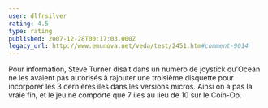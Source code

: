 ```yaml
---
user: dlfrsilver
rating: 4.5
type: rating
published: 2007-12-28T00:17:03.000Z
legacy_url: http://www.emunova.net/veda/test/2451.htm#comment-9014
---
```

Pour information, Steve Turner disait dans un numéro de joystick qu'Ocean ne les avaient pas autorisés à rajouter une troisième disquette pour incorporer les 3 dernières iles dans les versions micros. Ainsi on a pas la vraie fin, et le jeu ne comporte que 7 iles au lieu de 10 sur le Coin-Op.